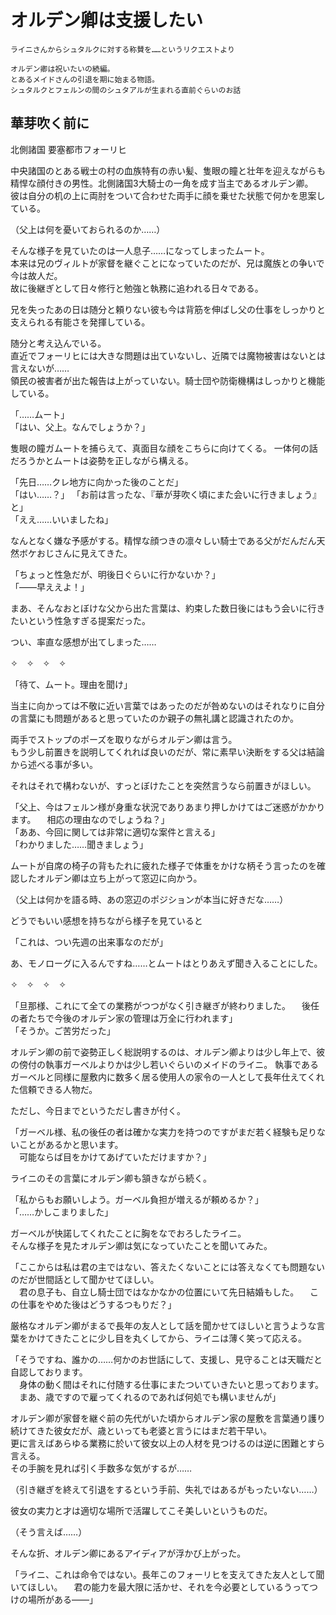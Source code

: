# オルデン卿は支援したい

```
ライニさんからシュタルクに対する称賛を……というリクエストより

オルデン卿は祝いたいの続編。
とあるメイドさんの引退を期に始まる物語。
シュタルクとフェルンの間のシュタアルが生まれる直前ぐらいのお話
```


## 華芽吹く前に

北側諸国 要塞都市フォーリヒ

中央諸国のとある戦士の村の血族特有の赤い髪、隻眼の瞳と壮年を迎えながらも精悍な顔付きの男性。北側諸国3大騎士の一角を成す当主であるオルデン卿。  
彼は自分の机の上に両肘をついて合わせた両手に顔を乗せた状態で何かを思案している。

（父上は何を憂いておられるのか……）  

そんな様子を見ていたのは一人息子……になってしまったムート。  
本来は兄のヴィルトが家督を継ぐことになっていたのだが、兄は魔族との争いで今は故人だ。  
故に後継ぎとして日々修行と勉強と執務に追われる日々である。  

兄を失ったあの日は随分と頼りない彼も今は背筋を伸ばし父の仕事をしっかりと支えられる有能さを発揮している｡  

随分と考え込んでいる。  
直近でフォーリヒには大きな問題は出ていないし、近隣では魔物被害はないとは言えないが……  
領民の被害者が出た報告は上がっていない。騎士団や防衛機構はしっかりと機能している。    

「……ムート」  
「はい、父上。なんでしょうか？」  

隻眼の瞳ガムートを捕らえて、真面目な顔をこちらに向けてくる。
一体何の話だろうかとムートは姿勢を正しながら構える。  

「先日……クレ地方に向かった後のことだ」  
「はい……？」
「お前は言ったな、『華が芽吹く頃にまた会いに行きましょう』と」  
「ええ……いいましたね」

なんとなく嫌な予感がする。精悍な顔つきの凛々しい騎士である父がだんだん天然ボケおじさんに見えてきた。  

「ちょっと性急だが、明後日ぐらいに行かないか？」  
「――早ええよ！」

まあ、そんなおとぼけな父から出た言葉は、約束した数日後にはもう会いに行きたいという性急すぎる提案だった。

つい、率直な感想が出てしまった……

✧　✧　✧　✧  

「待て、ムート。理由を聞け」  

当主に向かっては不敬に近い言葉ではあったのだが咎めないのはそれなりに自分の言葉にも問題があると思っていたのか親子の無礼講と認識されたのか。  

両手でストップのポーズを取りながらオルデン卿は言う。  
もう少し前置きを説明してくれれば良いのだが、常に素早い決断をする父は結論から述べる事が多い。

それはそれで構わないが、すっとぼけたことを突然言うなら前置きがほしい。

「父上、今はフェルン様が身重な状況でありあまり押しかけてはご迷惑がかかります。
　相応の理由なのでしょうね？」  
「ああ、今回に関しては非常に適切な案件と言える」  
「わかりました……聞きましょう」  

ムートが自席の椅子の背もたれに疲れた様子で体重をかけな柄そう言ったのを確認したオルデン卿は立ち上がって窓辺に向かう。  

（父上は何かを語る時、あの窓辺のポジションが本当に好きだな……）

どうでもいい感想を持ちながら様子を見ていると

「これは、つい先週の出来事なのだが」

あ、モノローグに入るんですね……とムートはとりあえず聞き入ることにした。

✧　✧　✧　✧

「旦那様、これにて全ての業務がつつがなく引き継ぎが終わりました。
　後任の者たちで今後のオルデン家の管理は万全に行われます」  
「そうか。ご苦労だった」

オルデン卿の前で姿勢正しく総説明するのは、オルデン卿よりは少し年上で、彼の傍付の執事ガーベルよりかは少し若いぐらいのメイドのライニ。
執事であるガーベルと同様に屋敷内に数多く居る使用人の家令の一人として長年仕えてくれた信頼できる人物だ。  

ただし、今日までというただし書きが付く。

「ガーベル様、私の後任の者は確かな実力を持つのですがまだ若く経験も足りないことがあるかと思います。  
　可能ならば目をかけてあげていただけますか？」  

ライニのその言葉にオルデン卿も頷きながら続く。

「私からもお願いしよう。ガーベル負担が増えるが頼めるか？」  
「……かしこまりました」  

ガーベルが快諾してくれたことに胸をなでおろしたライニ。  
そんな様子を見たオルデン卿は気になっていたことを聞いてみた。  

「ここからは私は君の主ではない、答えたくないことには答えなくても問題ないのだが世間話として聞かせてほしい。  
　君の息子も、自立し騎士団ではなかなかの位置にいて先日結婚もした。
　この仕事をやめた後はどうするつもりだ？」  

厳格なオルデン卿がまるで長年の友人として話を聞かせてほしいと言うような言葉をかけてきたことに少し目を丸くしてから、ライニは薄く笑って応える。

「そうですね、誰かの……何かのお世話にして、支援し、見守ることは天職だと自認しております。  
　身体の動く間はそれに付随する仕事にまたついていきたいと思っております。
　まあ、歳ですので雇ってくれるのであれば何処でも構いませんが」

オルデン卿が家督を継ぐ前の先代がいた頃からオルデン家の屋敷を言葉通り護り続けてきた彼女だが、歳といっても老婆と言うにはまだ若干早い。  
更に言えばあらゆる業務に於いて彼女以上の人材を見つけるのは逆に困難とすら言える。  
その手腕を見れば引く手数多な気がするが……

（引き継ぎを終えて引退をするという手前、失礼ではあるがもったいない……）  

彼女の実力と才は適切な場所で活躍してこそ美しいというものだ。  

（そう言えば……）

そんな折、オルデン卿にあるアイディアが浮かび上がった。

「ライニ、これは命令ではない。長年このフォーリヒを支えてきた友人として聞いてほしい。
　君の能力を最大限に活かせ、それを今必要としているうってつけの場所がある――」


